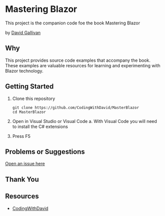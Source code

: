 # Mastering Blazor

This project is the companion code foe the book Mastering Blazor

by [David Gallivan](http://twitter.com/CodingwithDavid)


## Why

This project provides source code examples that accompany the book. These examples are valuable resources for learning and experimenting with Blazor technology.

## Getting Started

1. Clone this repository

   ```Command Line
   git clone https://github.com/CodingWithDavid/MasterBlazor
   cd MasterBlazor
   ```

1.	Open in Visual Studio or Visual Code
a.	With Visual Code you will need to install the C# extensions
2.	Press F5

## Problems or Suggestions

[Open an issue here]( https://github.com/CodingWithDavid/MasterBlazor/issues)

## Thank You


## Resources

- [CodingWithDavid](https://codingwithDavid.com)